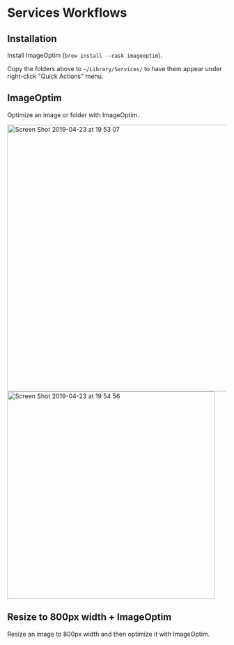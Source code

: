 # Services Workflows

## Installation

Install ImageOptim (`brew install --cask imageoptim`).

Copy the folders above to `~/Library/Services/` to have them appear under right-click "Quick Actions" menu.

## ImageOptim

Optimize an image or folder with ImageOptim.

<img width="612" alt="Screen Shot 2019-04-23 at 19 53 07" src="https://user-images.githubusercontent.com/1935696/56604112-8abaa900-6601-11e9-96ee-6b4b6184c9f0.png">

<img width="476" alt="Screen Shot 2019-04-23 at 19 54 56" src="https://user-images.githubusercontent.com/1935696/56604200-bccc0b00-6601-11e9-8e6b-d9b42a7e882d.png">

## Resize to 800px width + ImageOptim

Resize an image to 800px width and then optimize it with ImageOptim.
